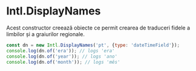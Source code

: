 # Intl.DisplayNames

Acest constructor creează obiecte ce permit crearea de traduceri fidele a limbilor și a graiurilor regionale.

```javascript
const dn = new Intl.DisplayNames('pt', {type: 'dateTimeField'});
console.log(dn.of('era')); // logs 'era'
console.log(dn.of('year')); // logs 'ano'
console.log(dn.of('month')); // logs 'mês'
```
